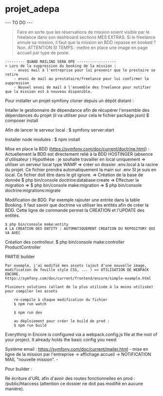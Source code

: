 # projet_adepa

--- TO DO --- 
> Faire en sorte que les réservations de mission soient visible par le freelance dans son dashboard sections MES EXTRAS. 
> Si le freelance annule sa mission, il faut que la mission en BDD repasse en booked ? Non. 
> ATTENTION SI TEMPS : mettre en place une image en page accueil par type de poste. 

    --------- QUAND MAILING SERA OPE ------------------
    > Lors de la suppression du booking de la mission : 
        - envoi mail à l'entreprise pour lui prevenir que le prestaire se retire
        - envoi de mail au prestataire/freelance pour lui confirmer la suppression
        - Nouvel envoi de mail à l'ensemble des freelance pour notifier que la mission est à nouveau disponible. 

Pour installer un projet symfony cloner depuis un dépôt distant : 

Intaller le gestionnaire de dépendance afin de récupérer l'ensemble des dépendances du projet (il va utiliser pour cela le fichier package.json)
$ composer install 

Afin de lancer le serveur local :
$ symfony server:start

Installer node  modules :
$ npm install

Mise en place la BDD (https://symfony.com/doc/current/doctrine.html) : 
    Actuellement la BDD est directement relié à la BDD HOSTINGER (absence d'utilisateur )
    Hypothèse : je souhaite travailler en local uniquement 
        => utiliser un serveur local type WAMP
        => créer un dossier .env.local à la racine du projet. Ce fichier prendra automatiquement la main sur .env SI je suis en local. Ce fichier doit être dans le git ignore. 
        => Création de la base de donnée 
            $ php bin/console doctrine:database:create
        => Effectuer la migration
            => $ php bin/console make:migration
            => $ php bin/console doctrine:migrations:migrate


Modification de BDD. Par exemple rajouter une entrée dans la table Booking.
Il faut savoir que doctrine va utiliser les entités afin de créer la BDD. Cette ligne de commande permet la CREATION et l'UPDATE des entités. 

    $ php bin/console make:entity 
    A LA CREATION DES ENTITY : AUTOMATIQUEMENT CREATION DU REPOSITORY QUI VA AVEC


Création des controlleur.
    $ php bin/console make:controller ProductController

PARTIE builder

    Par exemple, j'ai modifié mes assets (ajout d'une nouvelle image, modification de feuille style CSS, ... ) => UTILISATION DE WEBPACK ENCORE. 
    https://symfony.com/doc/current/frontend/encore/simple-example.html

    Plusieurs solutions (allant de la plus utilisée à la moins utilisée) pour compiler les assets

        re-compile à chaque modification du fichier 
        $ npm run watch 

        $ npm run dev 

        au déploiement pour créer le build de prod : 
        $ npm run build

Everything in Encore is configured via a webpack.config.js file at the root of your project. It already holds the basic config you need:

Système email : https://symfony.com/doc/current/mailer.html
    - mise en ligne de la mission par l'entreprise -> affichage accueil -> NOTIFICATION MAIL "nouvelle mission". 
    - 

Pour builder : 



Ré écriture d'URL afin d'avoir des routes fonctionnelles en prod :
/public/htaccess (attention ce dossier ne doit pas modifié en aucune manière).

